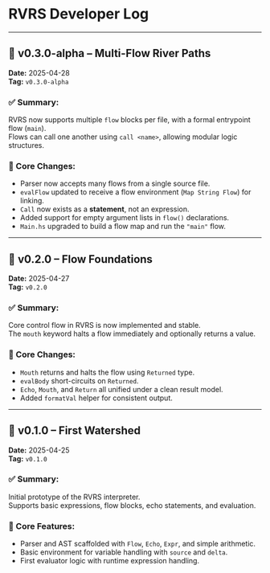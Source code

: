 # RVRS Developer Log

---

## 🧭 v0.3.0-alpha – Multi-Flow River Paths  
**Date:** 2025-04-28  
**Tag:** `v0.3.0-alpha`

### ✅ Summary:
RVRS now supports multiple `flow` blocks per file, with a formal entrypoint flow (`main`).  
Flows can call one another using `call <name>`, allowing modular logic structures.

### 🔨 Core Changes:
- Parser now accepts many flows from a single source file.
- `evalFlow` updated to receive a flow environment (`Map String Flow`) for linking.
- `Call` now exists as a **statement**, not an expression.
- Added support for empty argument lists in `flow()` declarations.
- `Main.hs` upgraded to build a flow map and run the `"main"` flow.

---

## 🧭 v0.2.0 – Flow Foundations  
**Date:** 2025-04-27  
**Tag:** `v0.2.0`

### ✅ Summary:
Core control flow in RVRS is now implemented and stable.  
The `mouth` keyword halts a flow immediately and optionally returns a value.

### 🔨 Core Changes:
- `Mouth` returns and halts the flow using `Returned` type.
- `evalBody` short-circuits on `Returned`.
- `Echo`, `Mouth`, and `Return` all unified under a clean result model.
- Added `formatVal` helper for consistent output.

---

## 🧭 v0.1.0 – First Watershed  
**Date:** 2025-04-25  
**Tag:** `v0.1.0`

### ✅ Summary:
Initial prototype of the RVRS interpreter.  
Supports basic expressions, flow blocks, echo statements, and evaluation.

### 🔨 Core Features:
- Parser and AST scaffolded with `Flow`, `Echo`, `Expr`, and simple arithmetic.
- Basic environment for variable handling with `source` and `delta`.
- First evaluator logic with runtime expression handling.
